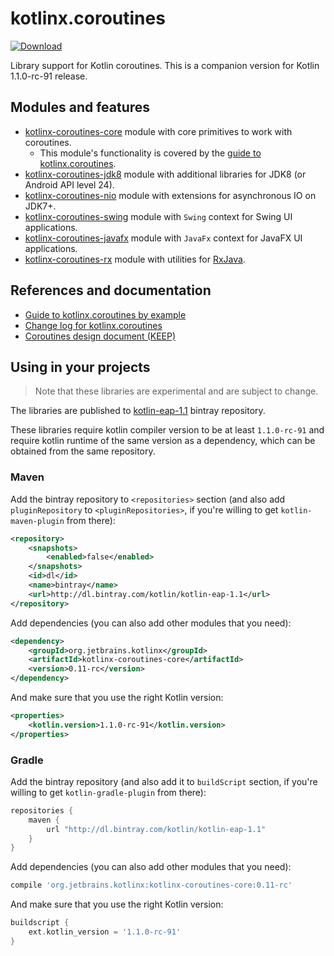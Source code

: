 # kotlinx.coroutines

[ ![Download](https://api.bintray.com/packages/kotlin/kotlin-eap-1.1/kotlinx.coroutines/images/download.svg) ](https://bintray.com/kotlin/kotlin-eap-1.1/kotlinx.coroutines/_latestVersion)

Library support for Kotlin coroutines. This is a companion version for Kotlin 1.1.0-rc-91 release. 

## Modules and features

* [kotlinx-coroutines-core](kotlinx-coroutines-core) module with core primitives to work with coroutines. 
  * This module's functionality is covered by the [guide to kotlinx.coroutines](coroutines-guide.md). 
* [kotlinx-coroutines-jdk8](kotlinx-coroutines-jdk8) module with additional libraries for JDK8 (or Android API level 24).
* [kotlinx-coroutines-nio](kotlinx-coroutines-nio) module with extensions for asynchronous IO on JDK7+.
* [kotlinx-coroutines-swing](kotlinx-coroutines-swing) module with `Swing` context for Swing UI applications.
* [kotlinx-coroutines-javafx](kotlinx-coroutines-javafx) module with `JavaFx` context for JavaFX UI applications.
* [kotlinx-coroutines-rx](kotlinx-coroutines-rx) module with utilities for [RxJava](https://github.com/ReactiveX/RxJava).
 
## References and documentation

* [Guide to kotlinx.coroutines by example](coroutines-guide.md) 
* [Change log for kotlinx.coroutines](CHANGES.md)
* [Coroutines design document (KEEP)](https://github.com/Kotlin/kotlin-coroutines/blob/master/kotlin-coroutines-informal.md)
 
## Using in your projects

> Note that these libraries are experimental and are subject to change.

The libraries are published to [kotlin-eap-1.1](https://bintray.com/kotlin/kotlin-eap-1.1/kotlinx.coroutines) bintray repository.

These libraries require kotlin compiler version to be at least `1.1.0-rc-91` and 
require kotlin runtime of the same version as a dependency, which can be obtained from the same repository.

### Maven

Add the bintray repository to `<repositories>` section (and also add `pluginRepository` to `<pluginRepositories>`,
if you're willing to get `kotlin-maven-plugin` from there):

```xml
<repository>
    <snapshots>
        <enabled>false</enabled>
    </snapshots>
    <id>dl</id>
    <name>bintray</name>
    <url>http://dl.bintray.com/kotlin/kotlin-eap-1.1</url>
</repository>
```

Add dependencies (you can also add other modules that you need):

```xml
<dependency>
    <groupId>org.jetbrains.kotlinx</groupId>
    <artifactId>kotlinx-coroutines-core</artifactId>
    <version>0.11-rc</version>
</dependency>
```

And make sure that you use the right Kotlin version:

```xml
<properties>
    <kotlin.version>1.1.0-rc-91</kotlin.version>
</properties>
```

### Gradle

Add the bintray repository (and also add it to `buildScript` section, if you're willing to get `kotlin-gradle-plugin` from there):

```groovy
repositories {
    maven {
        url "http://dl.bintray.com/kotlin/kotlin-eap-1.1"
    }
}
```

Add dependencies (you can also add other modules that you need):

```groovy
compile 'org.jetbrains.kotlinx:kotlinx-coroutines-core:0.11-rc'
```

And make sure that you use the right Kotlin version:

```groovy
buildscript {
    ext.kotlin_version = '1.1.0-rc-91'
}
```

